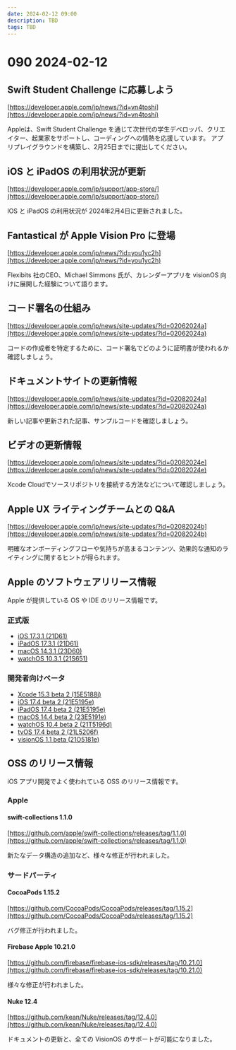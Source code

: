 ```yaml
---
date: 2024-02-12 09:00
description: TBD
tags: TBD
---
```

# 090 2024-02-12

## Swift Student Challenge に応募しよう

[https://developer.apple.com/jp/news/?id=vn4toshi](https://developer.apple.com/jp/news/?id=vn4toshi)

Appleは、Swift Student Challenge を通じて次世代の学生デベロッパ、クリエイター、起業家をサポートし、コーディングへの情熱を応援しています。
アプリプレイグラウンドを構築し、2月25日までに提出してください。

## iOS と iPadOS の利用状況が更新
[https://developer.apple.com/jp/support/app-store/](https://developer.apple.com/jp/support/app-store/)

lOS と iPadOS の利用状況が 2024年2月4日に更新されました。

## Fantastical が Apple Vision Pro に登場
[https://developer.apple.com/jp/news/?id=you1yc2h](https://developer.apple.com/jp/news/?id=you1yc2h)

Flexibits 社のCEO、Michael Simmons 氏が、カレンダーアプリを visionOS 向けに展開した経験について語ります。

## コード署名の仕組み
[https://developer.apple.com/jp/news/site-updates/?id=02062024a](https://developer.apple.com/jp/news/site-updates/?id=02062024a)

コードの作成者を特定するために、コード署名でどのように証明書が使われるか確認しましょう。

## ドキュメントサイトの更新情報
[https://developer.apple.com/jp/news/site-updates/?id=02082024a](https://developer.apple.com/jp/news/site-updates/?id=02082024a)

新しい記事や更新された記事、サンプルコードを確認しましょう。

## ビデオの更新情報
[https://developer.apple.com/jp/news/site-updates/?id=02082024e](https://developer.apple.com/jp/news/site-updates/?id=02082024e)

Xcode Cloudでソースリポジトリを接続する方法などについて確認しましょう。

## Apple UX ライティングチームとの Q&A
[https://developer.apple.com/jp/news/site-updates/?id=02082024b](https://developer.apple.com/jp/news/site-updates/?id=02082024b)

明確なオンボーディングフローや気持ちが高まるコンテンツ、効果的な通知のライティングに関するヒントが得られます。


## Apple のソフトウェアリリース情報

Apple が提供している OS や IDE のリリース情報です。


### 正式版

- [iOS 17.3.1 (21D61)](https://developer.apple.com/news/releases/?id=02082024d)
- [iPadOS 17.3.1 (21D61)](https://developer.apple.com/news/releases/?id=02082024c)
- [macOS 14.3.1 (23D60)](https://developer.apple.com/news/releases/?id=02082024b)
- [watchOS 10.3.1 (21S651)](https://developer.apple.com/news/releases/?id=02082024a)

### 開発者向けベータ

- [Xcode 15.3 beta 2 (15E5188j)](https://developer.apple.com/news/releases/?id=02062024h)
- [iOS 17.4 beta 2 (21E5195e)](https://developer.apple.com/news/releases/?id=02062024g)
- [iPadOS 17.4 beta 2 (21E5195e)](https://developer.apple.com/news/releases/?id=02062024f) 
- [macOS 14.4 beta 2 (23E5191e)](https://developer.apple.com/news/releases/?id=02062024e)
- [watchOS 10.4 beta 2 (21T5196d)](https://developer.apple.com/news/releases/?id=02062024b)
- [tvOS 17.4 beta 2 (21L5206f)](https://developer.apple.com/news/releases/?id=02062024d)
- [visionOS 1.1 beta (21O5181e)](https://developer.apple.com/news/releases/?id=02062024c)

## OSS のリリース情報

iOS アプリ開発でよく使われている OSS のリリース情報です。

### Apple

#### swift-collections 1.1.0

[https://github.com/apple/swift-collections/releases/tag/1.1.0](https://github.com/apple/swift-collections/releases/tag/1.1.0)

新たなデータ構造の追加など、様々な修正が行われました。

### サードパーティ

#### CocoaPods 1.15.2

[https://github.com/CocoaPods/CocoaPods/releases/tag/1.15.2](https://github.com/CocoaPods/CocoaPods/releases/tag/1.15.2)

バグ修正が行われました。

#### Firebase Apple 10.21.0

[https://github.com/firebase/firebase-ios-sdk/releases/tag/10.21.0](https://github.com/firebase/firebase-ios-sdk/releases/tag/10.21.0)

様々な修正が行われました。

#### Nuke 12.4

[https://github.com/kean/Nuke/releases/tag/12.4.0](https://github.com/kean/Nuke/releases/tag/12.4.0)

ドキュメントの更新と、全ての VisionOS のサポートが可能になりました。
